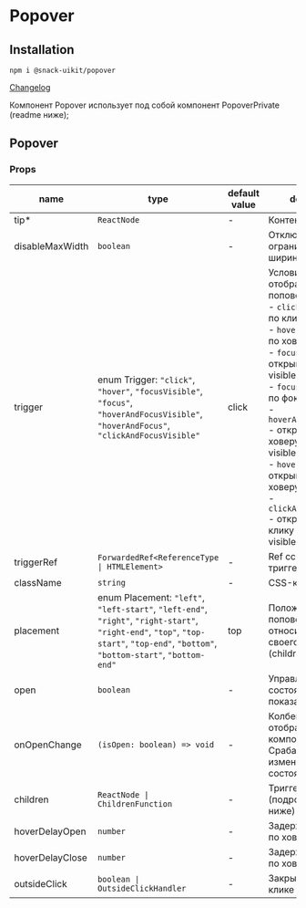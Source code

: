 # Popover

## Installation
`npm i @snack-uikit/popover`

[Changelog](./CHANGELOG.md)

Компонент Popover использует под собой компонент PopoverPrivate (readme ниже);

[//]: DOCUMENTATION_SECTION_START
[//]: THIS_SECTION_IS_AUTOGENERATED_PLEASE_DONT_EDIT_IT
## Popover
### Props
| name | type | default value | description |
|------|------|---------------|-------------|
| tip* | `ReactNode` | - | Контент поповера |
| disableMaxWidth | `boolean` | - | Отключение ограничения ширины поповера |
| trigger | enum Trigger: `"click"`, `"hover"`, `"focusVisible"`, `"focus"`, `"hoverAndFocusVisible"`, `"hoverAndFocus"`, `"clickAndFocusVisible"` | click | Условие отображения поповера: <br> - `click` - открывать по клику <br> - `hover` - открывать по ховеру <br> - `focusVisible` - открывать по focus-visible <br> - `focus` - открывать по фокусу <br> - `hoverAndFocusVisible` - открывать по ховеру и focus-visible <br> - `hoverAndFocus` - открывать по ховеру и фокусу <br> - `clickAndFocusVisible` - открывать по клику и focus-visible |
| triggerRef | `ForwardedRef<ReferenceType \| HTMLElement>` | - | Ref ссылка на триггер |
| className | `string` | - | CSS-класс |
| placement | enum Placement: `"left"`, `"left-start"`, `"left-end"`, `"right"`, `"right-start"`, `"right-end"`, `"top"`, `"top-start"`, `"top-end"`, `"bottom"`, `"bottom-start"`, `"bottom-end"` | top | Положение поповера относительно своего триггера (children). |
| open | `boolean` | - | Управляет состоянием показан/не показан. |
| onOpenChange | `(isOpen: boolean) => void` | - | Колбек отображения компонента. Срабатывает при изменении состояния open. |
| children | `ReactNode \| ChildrenFunction` | - | Триггер поповера (подробнее читайте ниже) |
| hoverDelayOpen | `number` | - | Задержка открытия по ховеру |
| hoverDelayClose | `number` | - | Задержка закрытия по ховеру |
| outsideClick | `boolean \| OutsideClickHandler` | - | Закрывать ли при клике вне поповера |


[//]: DOCUMENTATION_SECTION_END
